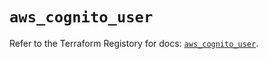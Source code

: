 # `aws_cognito_user`

Refer to the Terraform Registory for docs: [`aws_cognito_user`](https://registry.terraform.io/providers/hashicorp/aws/5.20.0/docs/resources/cognito_user).
